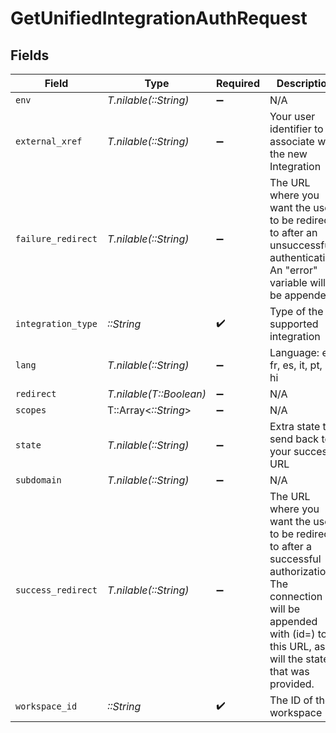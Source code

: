# GetUnifiedIntegrationAuthRequest


## Fields

| Field                                                                                                                                                                                              | Type                                                                                                                                                                                               | Required                                                                                                                                                                                           | Description                                                                                                                                                                                        |
| -------------------------------------------------------------------------------------------------------------------------------------------------------------------------------------------------- | -------------------------------------------------------------------------------------------------------------------------------------------------------------------------------------------------- | -------------------------------------------------------------------------------------------------------------------------------------------------------------------------------------------------- | -------------------------------------------------------------------------------------------------------------------------------------------------------------------------------------------------- |
| `env`                                                                                                                                                                                              | *T.nilable(::String)*                                                                                                                                                                              | :heavy_minus_sign:                                                                                                                                                                                 | N/A                                                                                                                                                                                                |
| `external_xref`                                                                                                                                                                                    | *T.nilable(::String)*                                                                                                                                                                              | :heavy_minus_sign:                                                                                                                                                                                 | Your user identifier to associate with the new Integration                                                                                                                                         |
| `failure_redirect`                                                                                                                                                                                 | *T.nilable(::String)*                                                                                                                                                                              | :heavy_minus_sign:                                                                                                                                                                                 | The URL where you want the user to be redirect to after an unsuccessful authentication. An "error" variable will be appended.                                                                      |
| `integration_type`                                                                                                                                                                                 | *::String*                                                                                                                                                                                         | :heavy_check_mark:                                                                                                                                                                                 | Type of the supported integration                                                                                                                                                                  |
| `lang`                                                                                                                                                                                             | *T.nilable(::String)*                                                                                                                                                                              | :heavy_minus_sign:                                                                                                                                                                                 | Language: en, fr, es, it, pt, zh, hi                                                                                                                                                               |
| `redirect`                                                                                                                                                                                         | *T.nilable(T::Boolean)*                                                                                                                                                                            | :heavy_minus_sign:                                                                                                                                                                                 | N/A                                                                                                                                                                                                |
| `scopes`                                                                                                                                                                                           | T::Array<*::String*>                                                                                                                                                                               | :heavy_minus_sign:                                                                                                                                                                                 | N/A                                                                                                                                                                                                |
| `state`                                                                                                                                                                                            | *T.nilable(::String)*                                                                                                                                                                              | :heavy_minus_sign:                                                                                                                                                                                 | Extra state to send back to your success URL                                                                                                                                                       |
| `subdomain`                                                                                                                                                                                        | *T.nilable(::String)*                                                                                                                                                                              | :heavy_minus_sign:                                                                                                                                                                                 | N/A                                                                                                                                                                                                |
| `success_redirect`                                                                                                                                                                                 | *T.nilable(::String)*                                                                                                                                                                              | :heavy_minus_sign:                                                                                                                                                                                 | The URL where you want the user to be redirect to after a successful authorization.  The connection ID will be appended with (id=<connectionId>) to this URL, as will the state that was provided. |
| `workspace_id`                                                                                                                                                                                     | *::String*                                                                                                                                                                                         | :heavy_check_mark:                                                                                                                                                                                 | The ID of the workspace                                                                                                                                                                            |